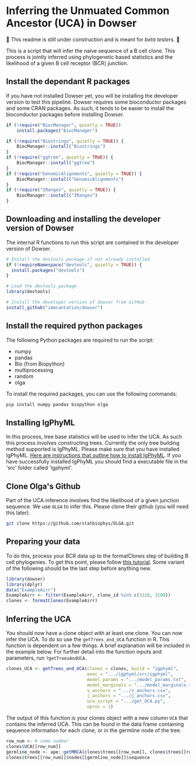 # Inferring the Unmuated Common Ancestor (UCA) in Dowser

:construction: This readme is still under construction and is meant for *beta testers*. :construction:

This is a script that will infer the naive sequence of a B cell clone. This process is jointly inferred using phylogenetic based statistics and the likelihood of a given B cell receptor (BCR) junction. 

## Install the dependant R packages
If you have not installed Dowser yet, you will be installing the developer version to test this pipeline. Dowser requires some bioconductor packages and some CRAN packages. As such, it tends to be easier to install the bioconductor packages before installing Dowser.

```r
if (!require("BiocManager", quietly = TRUE))
    install.packages("BiocManager")

if (!require("Biostrings", quietly = TRUE)) {
    BiocManager::install("Biostrings")
}
if (!require("ggtree", quietly = TRUE)) {
    BiocManager::install("ggtree")
}
if (!require("GenomicAlignments", quietly = TRUE)) {
    BiocManager::install("GenomicAlignments")
}
if (!require("IRanges", quietly = TRUE)) {
    BiocManager::install("IRanges")
}
```

## Downloading and installing the developer version of Dowser
The internal R functions to run this script are contained in the developer version of Dowser.

```r
# Install the devtools package if not already installed
if (!requireNamespace("devtools", quietly = TRUE)) {
  install.packages("devtools")
}

# Load the devtools package
library(devtools)

# Install the developer version of dowser from GitHub
install_github("immcantation/dowser")
```

## Install the required python packages 

The following Python packages are required to run the script:

- numpy
- pandas
- Bio (from Biopython)
- multiprocessing
- random
- olga

To install the required packages, you can use the following commands:

```bash
pip install numpy pandas biopython olga
```

## Installing IgPhyML

In this process, tree base statistics will be used to infer the UCA. As such this process *involves* constructing trees. Currently the only tree building method supported is IgPhyML. Please make sure that you have installed IgPhyML. [Here are instructions that outline how to install IgPhyML](https://igphyml.readthedocs.io/en/latest/install.html). If you have successfully installed IgPhyML you should find a executable file in the 'src' folder called 'igphyml'. 

## Clone Olga's Github

Part of the UCA inference involves find the likelihood of a given junction sequence. We use `OLGA` to infer this. Please clone their github (you will need this later). 

```bash
git clone https://github.com/statbiophys/OLGA.git
```

## Preparing your data

To do this, process your BCR data up to the formatClones step of building B cell phylogenies. To get this point, please follow [this tutorial](https://immcantation.readthedocs.io/en/stable/getting_started/10x_tutorial.html#build-and-visualize-trees). Some variant of the following should be the last step before anything new.

```r
library(dowser)
library(dplyr)
data("ExampleAirr")
ExampleAirr <- filter(ExampleAirr, clone_id %in% c(3128, 3100))
clones <- formatClones(ExampleAirr)
```
## Inferring the UCA

You should now have a clone object with at least one clone. You can now infer the UCA. To do so use the `getTrees_and_UCA` function in R. This function is dependent on a few things. A brief explanation will be included in the example below. For further detail into the function inputs and parameters, run `?getTreesAndUCA`.  

```r
clones_UCA <- getTrees_and_UCA(clones = clones, build = "igphyml",
                               exec = ".../igphyml/src/igphyml",
                               model_params = ".../model_params.txt",
                               model_marginals = ".../model_marginals.txt",
                               v_anchors = ".../v_anchors.csv",
                               j_anchors = ".../j_anchors.csv", 
                               uca_script = ".../get_UCA.py",
                               nproc = 1)
```

The output of this function is your clones object with a new column `UCA` that contains the inferred UCA. This can be found in the data frame containing sequence information for each clone, or in the germline node of the tree. 

```r
row_num <- # some number
clones$UCA[[row_num]]
germline_node <- ape::getMRCA(clones$trees[[row_num]], clones$trees[[row_num]]$tip.label)
clones$trees[[row_num]]$nodes[[germline_node]]$sequence
```
